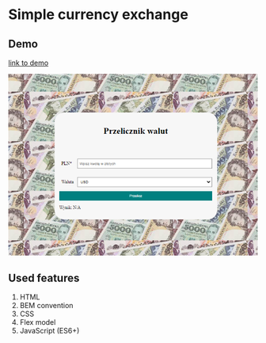 # Simple currency exchange
## Demo
[link to demo](https://korneliuszrduch.github.io/kantor-walut)

![Currency exchange](https://raw.githubusercontent.com/Korneliuszrduch/kantor-walut/main/images/homepage_curency_exchange.png)
## Used features
1. HTML
2. BEM convention
3. CSS
4. Flex model
5. JavaScript (ES6+)
